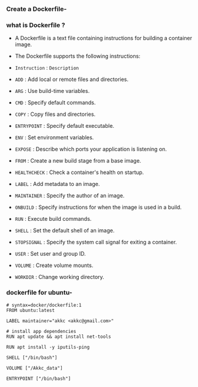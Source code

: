 ### Create a Dockerfile-

### what is Dockerfile ?
- A Dockerfile is a text file containing instructions for building a container image.

- The Dockerfile supports the following instructions:

- `Instruction` :  `Description`
- `ADD` : Add local or remote files and directories.
- `ARG` :	Use build-time variables.
- `CMD` : Specify default commands.
- `COPY` :  Copy files and directories.
- `ENTRYPOINT` :  Specify default executable.
- `ENV` :  Set environment variables.
- `EXPOSE` :  Describe which ports your application is listening on.
- `FROM` :  Create a new build stage from a base image.
- `HEALTHCHECK` :  Check a container's health on startup.
- `LABEL` :  Add metadata to an image.
- `MAINTAINER` :  Specify the author of an image.
- `ONBUILD` :  	Specify instructions for when the image is used in a build.
- `RUN` :  Execute build commands.
- `SHELL` :  Set the default shell of an image.
- `STOPSIGNAL` :  Specify the system call signal for exiting a container.
- `USER` :  Set user and group ID.
- `VOLUME` :  Create volume mounts.
- `WORKDIR` :  Change working directory.


### dockerfile for ubuntu-
```
# syntax=docker/dockerfile:1
FROM ubuntu:latest

LABEL maintainer="akkc <akkc@gmail.com>"

# install app dependencies
RUN apt update && apt install net-tools

RUN apt install -y iputils-ping

SHELL ["/bin/bash"]

VOLUME ["/Akkc_data"]

ENTRYPOINT ["/bin/bash"]
```
